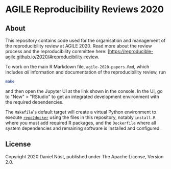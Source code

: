 # AGILE Reproducibility Reviews 2020

## About

This repository contains code used for the organisation and management of the reproducibility review at AGILE 2020.
Read more about the review process and the reproducibility committee here: [https://reproducible-agile.github.io/2020/#reproducibility-review.

To work on the main R Markdown file, `agile-2020-papers.Rmd`, which includes _all_ information and documentation of the reproducibility review, run

```bash
make
```

and then open the Jupyter UI at the link shown in the console.
In the UI, go to "New" > "RStudio" to get an integrated development environment with the required dependencies.

The `Makefile`'s default target will create a virtual Python environment to execute [`repo2docker`](https://repo2docker.readthedocs.io/) using the files in this repository, notably `install.R` where you must add required R packages, and the `Dockerfile` where all system dependencies and remaining software is installed and configured.

## License

Copyright 2020 Daniel Nüst, published under The Apache License, Version 2.0.
